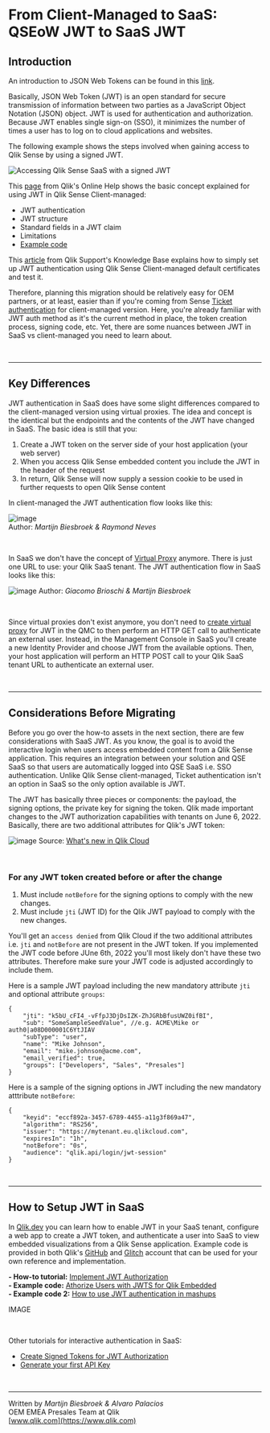 # From Client-Managed to SaaS: **QSEoW JWT to SaaS JWT**

## Introduction

An introduction to JSON Web Tokens can be found in this [link](https://jwt.io/introduction).

Basically, JSON Web Token (JWT) is an open standard for secure transmission of information between two parties as a JavaScript Object Notation (JSON) object. JWT is used for authentication and authorization. Because JWT enables single sign-on (SSO), it minimizes the number of times a user has to log on to cloud applications and websites. 

The following example shows the steps involved when gaining access to Qlik Sense by using a signed JWT.

![Accessing Qlik Sense SaaS with a signed JWT](https://help.qlik.com/en-US/sense-admin/February2022/Subsystems/DeployAdministerQSE/Content/Resources/Images/dr_QlikSenseAccessJWT.png)

This [page](https://help.qlik.com/en-US/sense-admin/May2022/Subsystems/DeployAdministerQSE/Content/Sense_DeployAdminister/QSEoW/Administer_QSEoW/Managing_QSEoW/JWT-authentication.htm) from Qlik's Online Help shows the basic concept explained for using JWT in Qlik Sense Client-managed:
- JWT authentication
- JWT structure 
- Standard fields in a JWT claim
- Limitations
- [Example code](https://github.com/qlik-oss/enigma.js/tree/master/examples/authentication/sense-using-jwt)

This [article](https://community.qlik.com/t5/Knowledge/Qlik-Sense-How-to-set-up-JWT-authentication/ta-p/1716226) from Qlik Support's Knowledge Base explains how to simply set up JWT authentication using Qlik Sense Client-managed default certificates and test it.

Therefore, planning this migration should be relatively easy for OEM partners, or at least, easier than if you're coming from Sense [Ticket authentication](https://github.com/qlik-oss/enigma.js/tree/master/examples/authentication/sense-using-ticket) for client-managed version. Here, you're already familiar with JWT auth method as it's the current method in place, the token creation process, signing code, etc. Yet, there are some nuances between JWT in SaaS vs client-managed you need to learn about.

&nbsp;
___
## Key Differences
JWT authentication in SaaS does have some slight differences compared to the client-managed version using virtual proxies. The idea and concept is the identical but the endpoints and the contents of the JWT have changed in SaaS. The basic idea is still that you:

1. Create a JWT token on the server side of your host application (your web server)
2. When you access Qlik Sense embedded content you include the JWT in the header of the request
3. In return, Qlik Sense will now supply a session cookie to be used in further requests to open Qlik Sense content

In client-managed the JWT authentication flow looks like this:

![image](https://user-images.githubusercontent.com/12411165/166260604-c7b1c90d-c8d1-40c9-92c3-1ca2fa04056f.png)  
Author: _Martijn Biesbroek & Raymond Neves_

&nbsp;

In SaaS we don't have the concept of [Virtual Proxy](https://help.qlik.com/en-US/sense-admin/May2022/Subsystems/DeployAdministerQSE/Content/Sense_DeployAdminister/QSEoW/Administer_QSEoW/Managing_QSEoW/create-virtual-proxy.htm) anymore. There is just one URL to use: your Qlik SaaS tenant. The JWT authentication flow in SaaS looks like this:

![image](https://user-images.githubusercontent.com/12411165/166661007-ad2b1e5e-788b-433c-9280-c96dd0526c93.png)
Author: _Giacomo Brioschi & Martijn Biesbroek_

&nbsp;

Since virtual proxies don't exist anymore, you don't need to [create virtual proxy](https://help.qlik.com/en-US/sense-admin/May2022/Subsystems/DeployAdministerQSE/Content/Sense_DeployAdminister/QSEoW/Administer_QSEoW/Managing_QSEoW/create-virtual-proxy.htm) for JWT in the QMC to then perform an HTTP GET call to authenticate an external user. Instead, in the Management Console in SaaS you'll create a new Identity Provider and choose JWT from the available options. Then, your host application will perform an HTTP POST call to your Qlik SaaS tenant URL to authenticate an external user.


&nbsp;
___
## Considerations Before Migrating

Before you go over the how-to assets in the next section, there are few considerations with SaaS JWT. As you know, the goal is to avoid the interactive login when users access embedded content from a Qlik Sense application. This requires an integration between your solution and QSE SaaS so that users are automatically logged into QSE SaaS i.e. SSO authentication. Unlike Qlik Sense client-managed, Ticket authentication isn't an option in SaaS so the only option available is JWT.

The JWT has basically three pieces or components: the payload, the signing options, the private key for signing the token. Qlik made important changes to the JWT authorization capabilities with tenants on June 6, 2022. Basically, there are two additional attributes for Qlik's JWT token:

![image](https://user-images.githubusercontent.com/10588391/174314853-2862f04c-268c-41d3-bcad-e520f10a4718.png)
Source: [What's new in Qlik Cloud](https://help.qlik.com/en-US/cloud-services/Subsystems/Hub/Content/Sense_Hub/Introduction/saas-change-log.htm)

&nbsp;

### __For any JWT token created before or after the change__

1. Must include `notBefore` for the signing options to comply with the new changes.
2. Must include `jti` (JWT ID) for the Qlik JWT payload to comply with the new changes.

You'll get an `access denied` from Qlik Cloud if the two additional attributes i.e. `jti` and `notBefore` are not present in the JWT token. If you implemented the JWT code before JUne 6th, 2022 you'll most likely don't have these two attributes. Therefore make sure your JWT code is adjusted accordingly to include them.

Here is a sample JWT payload including the new mandatory attribute `jti` and optional attribute `groups`:

    {
        "jti": "k5bU_cFI4_-vFfpJ3DjDsIZK-ZhJGRbBfusUWZ0ifBI",
        "sub": "SomeSampleSeedValue", //e.g. ACME\Mike or auth0|a08D000001C6YtJIAV
        "subType": "user",
        "name": "Mike Johnson",
        "email": "mike.johnson@acme.com",
        "email_verified": true,
        "groups": ["Developers", "Sales", "Presales"]
    }

Here is a sample of the signing options in JWT including the new mandatory atttribute `notBefore`:
    
    {
        "keyid": "eccf892a-3457-6789-4455-a11g3f869a47",
        "algorithm": "RS256",
        "issuer": "https://mytenant.eu.qlikcloud.com",
        "expiresIn": "1h",
        "notBefore": "0s",
        "audience": "qlik.api/login/jwt-session"
    }

&nbsp;
___
## How to Setup JWT in SaaS

In [Qlik.dev](www.qlik.dev) you can learn how to enable JWT in your SaaS tenant, configure a web app to create a JWT token, and authenticate a user into SaaS to view embedded visualizations from a Qlik Sense application. Example code is provided in both Qlik's [GitHub](https://github.com/qlik-oss/qlik-cloud-jwt) and [Glitch](https://glitch.com/@qlik) account that can be used for your own reference and implementation.

__- How-to tutorial:__ [Implement JWT Authorization](https://qlik.dev/tutorials/implement-jwt-authorization)  
__- Example code:__ [Athorize Users with JWTS for Qlik Embedded](https://glitch.com/edit/#!/qlik-cloud-jwt)  
__- Example code 2:__ [How to use JWT authentication in mashups](https://community.qlik.com/t5/Knowledge/Qlik-Sense-SaaS-How-to-use-JWT-authentication-in-mashups/ta-p/1852388)

IMAGE

&nbsp;

Other tutorials for interactive authentication in SaaS:
- [Create Signed Tokens for JWT Authorization](https://qlik.dev/tutorials/create-signed-tokens-for-jwt-authorization)
- [Generate your first API Key](https://qlik.dev/tutorials/generate-your-first-api-key)
  
&nbsp;
___
Written by *Martijn Biesbroek & Alvaro Palacios*  
OEM EMEA Presales Team at Qlik   
[www.qlik.com](https://www.qlik.com)

